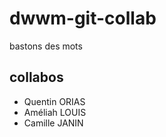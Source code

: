 # dwwm-git-collab
bastons des mots 

## collabos 
  * Quentin ORIAS 
  * Améliah LOUIS 
  * Camille JANIN